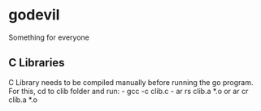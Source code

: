 # godevil
Something for everyone

## C Libraries
C Library needs to be compiled manually before running the go program. For this, cd to clib folder and run:
    - gcc -c clib.c
    - ar rs clib.a *.o or ar cr clib.a *.o 